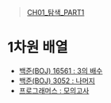 > [CH01_탐색_PART1](../)

# 1차원 배열
- [백준(BOJ) 16561 : 3의 배수](./BOJ_16561)
- [백준(BOJ) 3052 : 나머지](./BOJ_3052)
- [프로그래머스 : 모의고사](./PRG_42840)